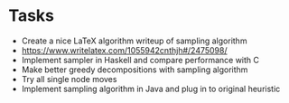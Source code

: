 # Tasks

 - Create a nice LaTeX algorithm writeup of sampling algorithm
  - https://www.writelatex.com/1055942cnthjh#/2475098/
 - Implement sampler in Haskell and compare performance with C
 - Make better greedy decompositions with sampling algorithm
  - Try all single node moves
 - Implement sampling algorithm in Java and plug in to original heuristic
